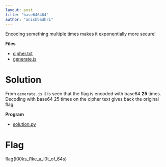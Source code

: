 ```yaml
---
layout: post
title: "base646464"
author: "anishbadhri"
---
```


Encoding something multiple times makes it exponentially more secure!

**Files**
- [cipher.txt]({{site.baseurl}}/assets/base646464cipher.txt)
- [generate.js]({{site.baseurl}}/assets/base646464/generate.js)

# Solution

From `generate.js` it is seen that the flag is encoded with base64 **25** times. Decoding with base64 25 times on the cipher text gives back the original flag.

**Program**
- [solution.py]({{site.baseurl}}/assets/base646464/solution.py)

# Flag
flag{l00ks_l1ke_a_l0t_of_64s}
